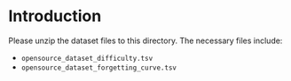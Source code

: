 # Introduction

Please unzip the dataset files to this directory. The necessary files include:

- `opensource_dataset_difficulty.tsv`
- `opensource_dataset_forgetting_curve.tsv`
